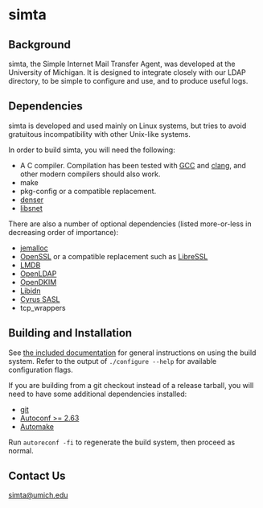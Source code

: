 simta
=====

Background
----------

simta, the Simple Internet Mail Transfer Agent, was developed at the
University of Michigan. It is designed to integrate closely with our
LDAP directory, to be simple to configure and use, and to produce
useful logs.

Dependencies
------------

simta is developed and used mainly on Linux systems, but tries to
avoid gratuitous incompatibility with other Unix-like systems.

In order to build simta, you will need the following:

* A C compiler. Compilation has been tested with [GCC](https://gcc.gnu.org/)
  and [clang](https://clang.llvm.org/), and other modern compilers should
  also work.
* make
* pkg-config or a compatible replacement.
* [denser](https://github.com/simta/denser)
* [libsnet](https://github.com/simta/libsnet)

There are also a number of optional dependencies (listed more-or-less in
decreasing order of importance):

* [jemalloc](http://jemalloc.net/)
* [OpenSSL](https://openssl.org/) or a compatible replacement such as
  [LibreSSL](https://www.libressl.org/)
* [LMDB](https://symas.com/lightning-memory-mapped-database/)
* [OpenLDAP](https://www.openldap.org/)
* [OpenDKIM](http://www.opendkim.org/)
* [Libidn](https://www.gnu.org/software/libidn/)
* [Cyrus SASL](https://www.cyrusimap.org/sasl/)
* tcp_wrappers


Building and Installation
-------------------------

See [the included documentation](INSTALL) for general instructions on
using the build system. Refer to the output of `./configure --help`
for available configuration flags.

If you are building from a git checkout instead of a release tarball,
you will need to have some additional dependencies installed:

* [git](https://git-scm.com/)
* [Autoconf >= 2.63](https://www.gnu.org/software/autoconf/)
* [Automake](https://www.gnu.org/software/automake/)

Run `autoreconf -fi` to regenerate the build system, then proceed as normal.

Contact Us
----------

<simta@umich.edu>
